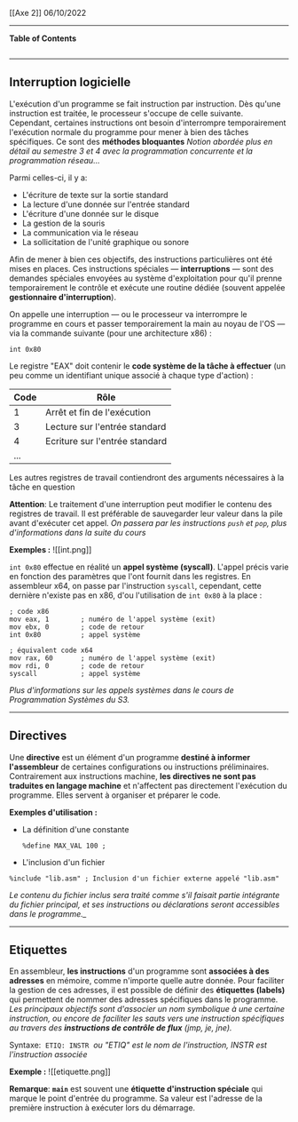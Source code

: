 [[Axe 2]]
06/10/2022
****
**Table of Contents**
```table-of-contents
```

****
## Interruption logicielle

L'exécution d'un programme se fait instruction par instruction. Dès qu'une instruction est traitée, le processeur s'occupe de celle suivante. 
Cependant, certaines instructions ont besoin d'interrompre temporairement l'exécution normale du programme pour mener à bien des tâches spécifiques. Ce sont des **méthodes bloquantes**
	*Notion abordée plus en détail au semestre 3 et 4 avec la programmation concurrente et la programmation réseau...*

Parmi celles-ci, il y a: 
- L'écriture de texte sur la sortie standard 
- La lecture d'une donnée sur l'entrée standard 
- L'écriture d'une donnée sur le disque 
- La gestion de la souris 
- La communication via le réseau 
- La sollicitation de l'unité graphique ou sonore

Afin de mener à bien ces objectifs, des instructions particulières ont été mises en places. Ces instructions spéciales — **interruptions** — sont des demandes spéciales envoyées au système d'exploitation pour qu'il prenne temporairement le contrôle et exécute une routine dédiée (souvent appelée **gestionnaire d'interruption**).


On appelle une interruption — ou le processeur va interrompre le programme en cours et passer temporairement la main au noyau de l'OS — via la commande suivante (pour une architecture x86) : 
```
int 0x80
```

Le registre "EAX" doit contenir le **code système de la tâche à effectuer** (un peu comme un identifiant unique associé à chaque type d'action) :

| Code | Rôle                           |
| ---- | ------------------------------ |
| 1    | Arrêt et fin de l'exécution    |
| 3    | Lecture sur l'entrée standard  |
| 4    | Ecriture sur l'entrée standard |
| ...  |                                |
 
 Les autres registres de travail contiendront des arguments nécessaires à la tâche en question  


**Attention**: Le traitement d'une interruption peut modifier le contenu des registres de travail. Il est préférable de sauvegarder leur valeur dans la pile avant d'exécuter cet appel.
	*On passera par les instructions `push` et `pop`, plus d'informations dans la suite du cours*

**Exemples :**
![[int.png]]


`int 0x80` effectue en réalité un **appel système (syscall)**. L'appel précis varie en fonction des paramètres que l'ont fournit dans les registres.
En assembleur x64, on passe par l'instruction `syscall`, cependant, cette dernière n'existe pas en x86, d'ou l'utilisation de `int 0x80` à la place :
```assembly
; code x86
mov eax, 1        ; numéro de l'appel système (exit)
mov ebx, 0        ; code de retour
int 0x80          ; appel système

; équivalent code x64
mov rax, 60       ; numéro de l'appel système (exit)
mov rdi, 0        ; code de retour
syscall           ; appel système
```
*Plus d'informations sur les appels systèmes dans le cours de Programmation Systèmes du S3.*


****
## Directives

Une **directive** est un élément d'un programme **destiné à informer l'assembleur** de certaines configurations ou instructions préliminaires. 
Contrairement aux instructions machine, **les directives ne sont pas traduites en langage machine** et n'affectent pas directement l'exécution du programme. Elles servent à organiser et préparer le code.

**Exemples d'utilisation :**
- La définition d'une constante 
	```assembly
	%define MAX_VAL 100 ;
	```

- L'inclusion d'un fichier 
```assembly
%include "lib.asm" ; Inclusion d'un fichier externe appelé "lib.asm"
```
*Le contenu du fichier inclus sera traité comme s'il faisait partie intégrante du fichier principal, et ses instructions ou déclarations seront accessibles dans le programme._*


****
## Etiquettes

En assembleur, **les instructions** d'un programme sont **associées à des adresses** en mémoire, comme n'importe quelle autre donnée. Pour faciliter la gestion de ces adresses, il est possible de définir des **étiquettes (labels)** qui permettent de nommer des adresses spécifiques dans le programme.
	*Les principaux objectifs sont d'associer un nom symbolique à une certaine instruction, ou encore de faciliter les sauts vers une instruction spécifiques au travers des **instructions de contrôle de flux** (jmp, je, jne).*

Syntaxe: 
`ETIQ: INSTR` 
	*ou "ETIQ" est le nom de l'instruction, INSTR est l'instruction associée*


**Exemple :**
![[etiquette.png]]


**Remarque**: **`main`** est souvent une **étiquette d'instruction spéciale** qui marque le point d'entrée du programme. Sa valeur est l'adresse de la première instruction à exécuter lors du démarrage.